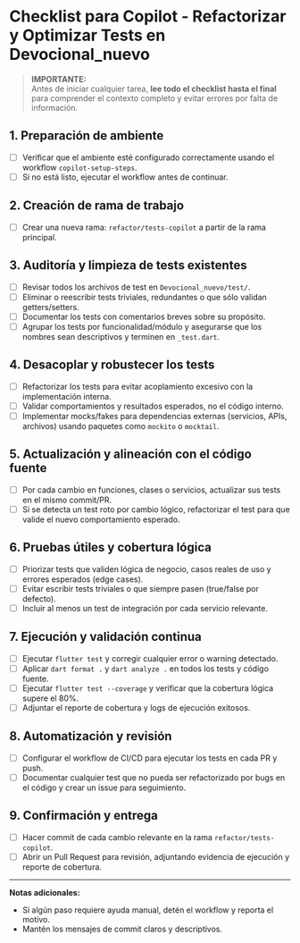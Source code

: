 # Checklist para Copilot - Refactorizar y Optimizar Tests en Devocional_nuevo

> **IMPORTANTE:**  
> Antes de iniciar cualquier tarea, **lee todo el checklist hasta el final** para comprender el contexto completo y evitar errores por falta de información.

## 1. Preparación de ambiente
- [ ] Verificar que el ambiente esté configurado correctamente usando el workflow `copilot-setup-steps`.
- [ ] Si no está listo, ejecutar el workflow antes de continuar.

## 2. Creación de rama de trabajo
- [ ] Crear una nueva rama: `refactor/tests-copilot` a partir de la rama principal.

## 3. Auditoría y limpieza de tests existentes
- [ ] Revisar todos los archivos de test en `Devocional_nuevo/test/`.
- [ ] Eliminar o reescribir tests triviales, redundantes o que sólo validan getters/setters.
- [ ] Documentar los tests con comentarios breves sobre su propósito.
- [ ] Agrupar los tests por funcionalidad/módulo y asegurarse que los nombres sean descriptivos y terminen en `_test.dart`.

## 4. Desacoplar y robustecer los tests
- [ ] Refactorizar los tests para evitar acoplamiento excesivo con la implementación interna.
- [ ] Validar comportamientos y resultados esperados, no el código interno.
- [ ] Implementar mocks/fakes para dependencias externas (servicios, APIs, archivos) usando paquetes como `mockito` o `mocktail`.

## 5. Actualización y alineación con el código fuente
- [ ] Por cada cambio en funciones, clases o servicios, actualizar sus tests en el mismo commit/PR.
- [ ] Si se detecta un test roto por cambio lógico, refactorizar el test para que valide el nuevo comportamiento esperado.

## 6. Pruebas útiles y cobertura lógica
- [ ] Priorizar tests que validen lógica de negocio, casos reales de uso y errores esperados (edge cases).
- [ ] Evitar escribir tests triviales o que siempre pasen (true/false por defecto).
- [ ] Incluir al menos un test de integración por cada servicio relevante.

## 7. Ejecución y validación continua
- [ ] Ejecutar `flutter test` y corregir cualquier error o warning detectado.
- [ ] Aplicar `dart format .` y `dart analyze .` en todos los tests y código fuente.
- [ ] Ejecutar `flutter test --coverage` y verificar que la cobertura lógica supere el 80%.
- [ ] Adjuntar el reporte de cobertura y logs de ejecución exitosos.

## 8. Automatización y revisión
- [ ] Configurar el workflow de CI/CD para ejecutar los tests en cada PR y push.
- [ ] Documentar cualquier test que no pueda ser refactorizado por bugs en el código y crear un issue para seguimiento.

## 9. Confirmación y entrega
- [ ] Hacer commit de cada cambio relevante en la rama `refactor/tests-copilot`.
- [ ] Abrir un Pull Request para revisión, adjuntando evidencia de ejecución y reporte de cobertura.

---

**Notas adicionales:**
- Si algún paso requiere ayuda manual, detén el workflow y reporta el motivo.
- Mantén los mensajes de commit claros y descriptivos.

